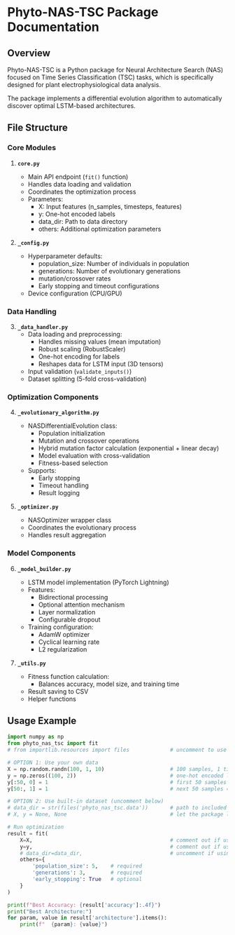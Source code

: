 # Phyto-NAS-TSC Package Documentation

## Overview

Phyto-NAS-TSC is a Python package for Neural Architecture Search (NAS) focused on Time Series Classification (TSC) tasks, which is specifically designed for plant electrophysiological data analysis.

The package implements a differential evolution algorithm to automatically discover optimal LSTM-based architectures.

## File Structure

### Core Modules

1. **`core.py`**
   - Main API endpoint (`fit()` function)
   - Handles data loading and validation
   - Coordinates the optimization process
   - Parameters:
     - X: Input features (n_samples, timesteps, features)
     - y: One-hot encoded labels
     - data_dir: Path to data directory
     - others: Additional optimization parameters

2. **`_config.py`**
   - Hyperparameter defaults:
     - population_size: Number of individuals in population
     - generations: Number of evolutionary generations
     - mutation/crossover rates
     - Early stopping and timeout configurations
   - Device configuration (CPU/GPU)

### Data Handling

3. **`_data_handler.py`**
   - Data loading and preprocessing:
     - Handles missing values (mean imputation)
     - Robust scaling (RobustScaler)
     - One-hot encoding for labels
     - Reshapes data for LSTM input (3D tensors)
   - Input validation (`validate_inputs()`)
   - Dataset splitting (5-fold cross-validation)

### Optimization Components

4. **`_evolutionary_algorithm.py`**
   - NASDifferentialEvolution class:
     - Population initialization
     - Mutation and crossover operations
     - Hybrid mutation factor calculation (exponential + linear decay)
     - Model evaluation with cross-validation
     - Fitness-based selection
   - Supports:
     - Early stopping
     - Timeout handling
     - Result logging

5. **`_optimizer.py`**
   - NASOptimizer wrapper class
   - Coordinates the evolutionary process
   - Handles result aggregation

### Model Components

6. **`_model_builder.py`**
   - LSTM model implementation (PyTorch Lightning)
   - Features:
     - Bidirectional processing
     - Optional attention mechanism
     - Layer normalization
     - Configurable dropout
   - Training configuration:
     - AdamW optimizer
     - Cyclical learning rate
     - L2 regularization

7. **`_utils.py`**
   - Fitness function calculation:
     - Balances accuracy, model size, and training time
   - Result saving to CSV
   - Helper functions

## Usage Example

```python
import numpy as np
from phyto_nas_tsc import fit
# from importlib.resources import files             # uncomment to use built-in data

# OPTION 1: Use your own data
X = np.random.randn(100, 1, 10)                     # 100 samples, 1 timestep, 10 features
y = np.zeros((100, 2))                              # one-hot encoded labels
y[:50, 0] = 1                                       # first 50 samples = class 0
y[50:, 1] = 1                                       # next 50 samples = class 1

# OPTION 2: Use built-in dataset (uncomment below)
# data_dir = str(files('phyto_nas_tsc.data'))       # path to included data
# X, y = None, None                                 # let the package load data automatically

# Run optimization
result = fit(
    X=X,                                            # comment out if using built-in data
    y=y,                                            # comment out if using built-in data
    # data_dir=data_dir,                            # uncomment if using built-in data
    others={
        'population_size': 5,    # required
        'generations': 3,        # required
        'early_stopping': True   # optional
    }
)

print(f"Best Accuracy: {result['accuracy']:.4f}")
print("Best Architecture:")
for param, value in result['architecture'].items():
    print(f"  {param}: {value}")
```